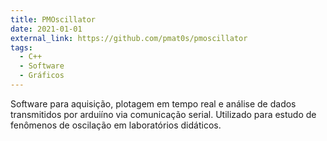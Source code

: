 ```yaml
---
title: PMOscillator
date: 2021-01-01
external_link: https://github.com/pmat0s/pmoscillator
tags:
  - C++
  - Software
  - Gráficos
---
```


Software para aquisição, plotagem em tempo real e análise de dados transmitidos por arduiíno via comunicação serial. Utilizado para estudo de fenômenos de oscilação em laboratórios didáticos.

<!--more-->
